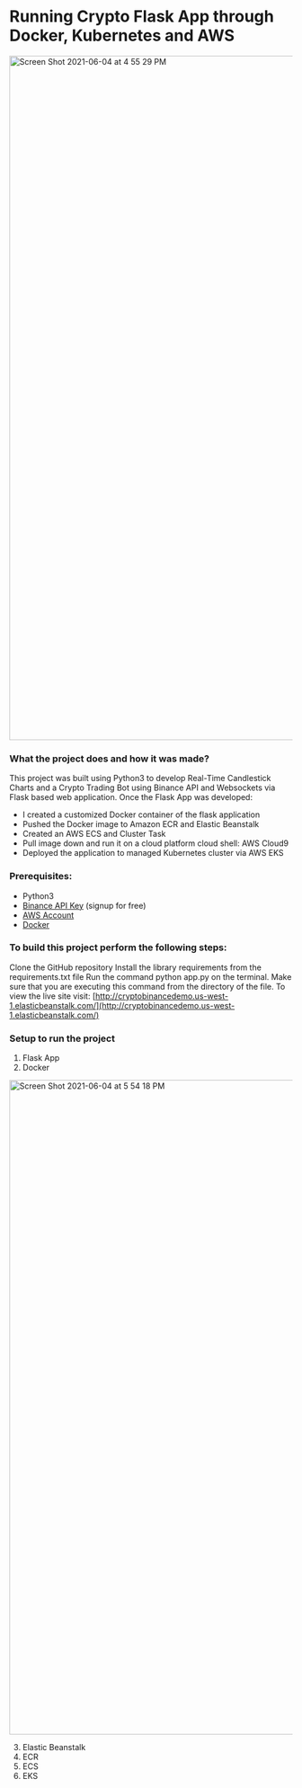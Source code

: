 # Running Crypto Flask App through Docker, Kubernetes and AWS
<img width="1218" alt="Screen Shot 2021-06-04 at 4 55 29 PM" src="https://user-images.githubusercontent.com/78613742/120873336-9013ad00-c556-11eb-99d9-e5d47e0f5933.png">


### What the project does and how it was made?
This project was built using Python3 to develop Real-Time Candlestick Charts and a Crypto Trading Bot using Binance API and Websockets via Flask based web application. Once the Flask App was developed:
* I created a customized Docker container of the flask application
* Pushed the Docker image to Amazon ECR and Elastic Beanstalk
* Created an AWS ECS and Cluster Task
* Pull image down and run it on a cloud platform cloud shell: AWS Cloud9
* Deployed the application to managed Kubernetes cluster via AWS EKS

### Prerequisites:
* Python3
* [Binance API Key](https://www.binance.com/en) (signup for free)
* [AWS Account](https://aws.amazon.com/free/)
* [Docker](https://docs.docker.com/)



### To build this project perform the following steps:

Clone the GitHub repository
Install the library requirements from the requirements.txt file
Run the command python app.py on the terminal. Make sure that you are executing this command from the directory of the file.
To view the live site visit: [http://cryptobinancedemo.us-west-1.elasticbeanstalk.com/](http://cryptobinancedemo.us-west-1.elasticbeanstalk.com/)

### Setup to run the project
1. Flask App
2. Docker
<img width="1165" alt="Screen Shot 2021-06-04 at 5 54 18 PM" src="https://user-images.githubusercontent.com/78613742/120874956-f8b25800-c55d-11eb-8024-bcd288e1f958.png">

3. Elastic Beanstalk
4. ECR
5. ECS
6. EKS


